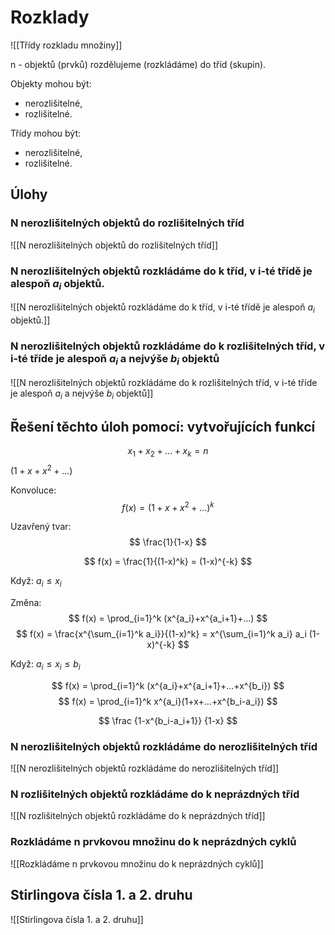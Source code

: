 # Rozklady

![[Třídy rozkladu množiny]]

n - objektů (prvků) rozdělujeme (rozkládáme) do tříd (skupin).

Objekty mohou být:
- nerozlišitelné,
- rozlišitelné.

Třídy mohou být:
- nerozlišitelné,
- rozlišitelné.

## Úlohy
### N nerozlišitelných objektů do rozlišitelných tříd
![[N nerozlišitelných objektů do rozlišitelných tříd]]

### N nerozlišitelných objektů rozkládáme do k tříd, v i-té třídě je alespoň $a_i$ objektů.
![[N nerozlišitelných objektů rozkládáme do k tříd, v i-té třídě je alespoň $a_i$ objektů.]]

### N nerozlišitelných objektů rozkládáme do k rozlišitelných tříd, v i-té tříde je alespoň $a_i$ a nejvýše $b_i$ objektů
![[N nerozlišitelných objektů rozkládáme do k rozlišitelných tříd, v i-té tříde je alespoň $a_i$ a nejvýše $b_i$ objektů]]
## Řešení těchto úloh pomocí: vytvořujících funkcí
$$
x_1 + x_2 + ... + x_k = n
$$
$(1+x+x^2+...)$

Konvoluce:
$$
f(x) = (1+x+x^2+...)^k
$$

Uzavřený tvar:
$$
\frac{1}{1-x}
$$

$$
f(x) = \frac{1}{(1-x)^k} = (1-x)^{-k}
$$

Když:
$a_i \leq x_i$

Změna:
$$
f(x) = \prod_{i=1}^k (x^{a_i}+x^{a_i+1}+...)
$$
$$
f(x) = \frac{x^{\sum_{i=1}^k a_i}}{(1-x)^k} = x^{\sum_{i=1}^k a_i} a_i (1-x)^{-k}
$$

Když:
$a_i \leq x_i \leq b_i$

$$
f(x) = \prod_{i=1}^k (x^{a_i}+x^{a_i+1}+...+x^{b_i})
$$
$$
f(x) = \prod_{i=1}^k x^{a_i}(1+x+...+x^{b_i-a_i})
$$

$$
\frac
{1-x^{b_i-a_i+1}}
{1-x}
$$

### N nerozlišitelných objektů rozkládáme do nerozlišitelných tříd
![[N nerozlišitelných objektů rozkládáme do nerozlišitelných tříd]]

### N rozlišitelných objektů rozkládáme do k neprázdných tříd

![[N rozlišitelných objektů rozkládáme do k neprázdných tříd]]

### Rozkládáme n prvkovou množinu do k neprázdných cyklů
![[Rozkládáme n prvkovou množinu do k neprázdných cyklů]]

## Stirlingova čísla 1. a 2. druhu
![[Stirlingova čísla 1. a 2. druhu]]